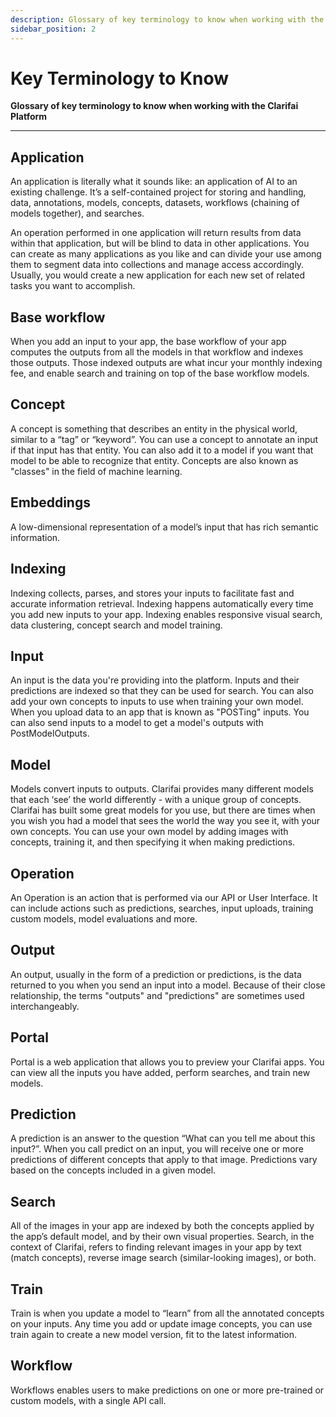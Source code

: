 ```yaml
---
description: Glossary of key terminology to know when working with the Clarifai Platform
sidebar_position: 2
---
```


# Key Terminology to Know

**Glossary of key terminology to know when working with the Clarifai Platform**
<hr />

## Application

An application is literally what it sounds like: an application of AI to an existing challenge. It’s a self-contained project for storing and handling, data, annotations, models, concepts, datasets, workflows (chaining of models together), and searches.

An operation performed in one application will return results from data within that application, but will be blind to data in other applications. You can create as many applications as you like and can divide your use among them to segment data into collections and manage access accordingly. Usually, you would create a new application for each new set of related tasks you want to accomplish.

## Base workflow

When you add an input to your app, the base workflow of your app computes the outputs from all the models in that workflow and indexes those outputs. Those indexed outputs are what incur your monthly indexing fee, and enable search and training on top of the base workflow models.

## Concept

A concept is something that describes an entity in the physical world, similar to a “tag” or “keyword”. You can use a concept to annotate an input if that input has that entity. You can also add it to a model if you want that model to be able to recognize that entity. Concepts are also known as "classes" in the field of machine learning.

## Embeddings

A low-dimensional representation of a model’s input that has rich semantic information.

## Indexing

Indexing collects, parses, and stores your inputs to facilitate fast and accurate information retrieval. Indexing happens automatically every time you add new inputs to your app. Indexing enables responsive visual search, data clustering, concept search and model training.

## Input

An input is the data you're providing into the platform. Inputs and their predictions are indexed so that they can be used for search. You can also add your own concepts to inputs to use when training your own model. When you upload data to an app that is known as "POSTing" inputs. You can also send inputs to a model to get a model's outputs with PostModelOutputs.

## Model

Models convert inputs to outputs. Clarifai provides many different models that each ‘see’ the world differently - with a unique group of concepts. Clarifai has built some great models for you use, but there are times when you wish you had a model that sees the world the way you see it, with your own concepts. You can use your own model by adding images with concepts, training it, and then specifying it when making predictions.

## Operation

An Operation is an action that is performed via our API or User Interface. It can include actions such as predictions, searches, input uploads, training custom models, model evaluations and more.

## Output

An output, usually in the form of a prediction or predictions, is the data returned to you when you send an input into a model. Because of their close relationship, the terms "outputs" and "predictions" are sometimes used interchangeably.

## Portal

Portal is a web application that allows you to preview your Clarifai apps. You can view all the inputs you have added, perform searches, and train new models.

## Prediction

A prediction is an answer to the question “What can you tell me about this input?”. When you call predict on an input, you will receive one or more predictions of different concepts that apply to that image. Predictions vary based on the concepts included in a given model.

## Search

All of the images in your app are indexed by both the concepts applied by the app’s default model, and by their own visual properties. Search, in the context of Clarifai, refers to finding relevant images in your app by text \(match concepts\), reverse image search \(similar-looking images\), or both.

## Train

Train is when you update a model to “learn” from all the annotated concepts on your inputs. Any time you add or update image concepts, you can use train again to create a new model version, fit to the latest information.

## Workflow

Workflows enables users to make predictions on one or more pre-trained or custom models, with a single API call.


